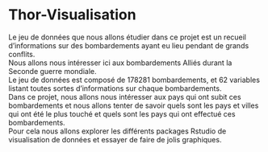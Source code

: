 # Thor-Visualisation

Le jeu de données que nous allons étudier dans ce projet est un recueil d’informations sur des bombardements ayant eu lieu pendant de grands conflits. \
Nous allons nous intéresser ici aux bombardements Alliés durant la Seconde guerre mondiale. \
Le jeu de données est composé de 178281 bombardements, et 62 variables listant toutes sortes d’informations sur chaque bombardements. \
Dans ce projet, nous allons nous intéresser aux pays qui ont subit ces bombardements et nous allons tenter de savoir quels sont les pays et villes qui ont été le plus touché et quels sont les pays qui ont effectué ces bombardements. \
Pour cela nous allons explorer les différents packages Rstudio de visualisation de données et essayer de faire de jolis graphiques.
